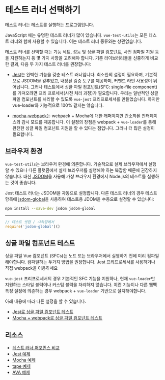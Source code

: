 # 테스트 러너 선택하기

테스트 러너는 테스트를 실행하는 프로그램입니다.

JavaScript 에는 유명한 테스트 러너가 많이 있습니다. `vue-test-utils`는 모든 테스트 러너와 함께 사용할 수 있습니다. 이는 테스트 러너 종류와는 상관없습니다.

테스트 러너를 선택할 때는 기능 세트, 성능 및 싱글 파일 컴포넌트, 사전 컴파일 지원 등을 지원하는지 등 몇 가지 사항을 고려해야 합니다. 기존 라이브러리들을 신중하게 비교한 결과, 다음 두 가지 테스트 러너를 권장합니다:

- [Jest](https://facebook.github.io/jest/docs/en/getting-started.html#content)는 완벽한 기능을 갖춘 테스트 러너입니다. 최소한의 설정이 필요하며, 기본적으로 JSDOM을 갖추었고, 내장된 검증 도구를 제공하며, 커맨드 라인 사용성이 뛰어납니다. 그러나 테스트에서 싱글 파일 컴포넌트(SFC: single-file component)를 가져오려면 프리 프로세서(사전 처리 과정)가 필요합니다. 우리는 일반적인 싱글 파일 컴포넌트를 처리할 수 있도록 `vue-jest` 프리프로세서를 만들었습니다. 하지만 vue-loader와 기능적으로 100% 같지는 않습니다.

- [mocha-webpack](https://github.com/zinserjan/mocha-webpack)는 webpack + Mocha에 대한 래퍼이지만 간소화된 인터페이스와 감시 모드를 제공합니다. 이 설정의 장점은 webpack + `vue-loader`를 통해 완전한 싱글 파일 컴포넌트 지원을 할 수 있다는 점입니다. 그러나 더 많은 설정이 필요합니다.

## 브라우저 환경

`vue-test-utils`는 브라우저 환경에 의존합니다. 기술적으로 실제 브라우저에서 실행할 수 있으나 다른 플랫폼에서 실제 브라우저를 실행해야 하는 복잡함 때문에 권장하지 않습니다. 대신 [JSDOM](https://github.com/tmpvar/jsdom)을 사용해 가상 브라우저 환경에서 Node.js의 테스트를 실행하는 것이 좋습니다.

Jest 테스트 러너는 JSDOM을 자동으로 설정합니다. 다른 테스트 러너의 경우 테스트 항목에 [jsdom-global](https://github.com/rstacruz/jsdom-global)을 사용하여 테스트용 JDOM을 수동으로 설정할 수 있습니다:

``` bash
npm install --save-dev jsdom jsdom-global
```
---
``` js
// 테스트 셋업 / 시작점에서
require('jsdom-global')()
```

## 싱글 파일 컴포넌트 테스트

싱글 파일 Vue 컴포넌트 (SFCs)는 노드 또는 브라우저에서 실행하기 전에 미리 컴파일해야합니다. 컴파일하는 두가지 방법을 권장합니다. Jest 프리프로세서를 사용하거나 직접 webpack을 이용하세요

`vue-jest` 프리프로세서의 경우 기본적인 SFC 기능을 지원하나, 현재 `vue-loader`만 지원하는 스타일 블럭이나 커스텀 블럭을 처리하지 않습니다. 이런 기능이나 다른 웹팩 특정 설정에 의존하는 경우 webpack + `vue-loader` 기반으로 설치해야합니다.

아래 내용에 따라 다른 설정을 할 수 있습니다.

- [Jest로 싱글 파일 컴포넌트 테스트](./testing-SFCs-with-jest.md)
- [Mocha + webpack로 싱글 파일 컴포넌트 테스트](./testing-SFCs-with-mocha-webpack.md)

## 리소스

- [테스트 러너 퍼포먼스 비교](https://github.com/eddyerburgh/vue-unit-test-perf-comparison)
- [Jest 예제](https://github.com/vuejs/vue-test-utils-jest-example)
- [Mocha 예제](https://github.com/vuejs/vue-test-utils-mocha-webpack-example)
- [tape 예제](https://github.com/eddyerburgh/vue-test-utils-tape-example)
- [AVA 예제](https://github.com/eddyerburgh/vue-test-utils-ava-example)
